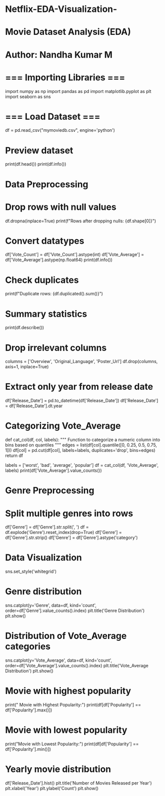 # Netflix-EDA-Visualization-


#  Movie Dataset Analysis (EDA)
# Author: Nandha Kumar M


# === Importing Libraries ===
import numpy as np
import pandas as pd
import matplotlib.pyplot as plt
import seaborn as sns

# === Load Dataset ===
df = pd.read_csv("mymoviedb.csv", engine='python')

# Preview dataset
print(df.head())
print(df.info())


#  Data Preprocessing


# Drop rows with null values
df.dropna(inplace=True)
print(f"Rows after dropping nulls: {df.shape[0]}")

# Convert datatypes
df['Vote_Count'] = df['Vote_Count'].astype(int)
df['Vote_Average'] = df['Vote_Average'].astype(np.float64)
print(df.info())

# Check duplicates
print(f"Duplicate rows: {df.duplicated().sum()}")

# Summary statistics
print(df.describe())

# Drop irrelevant columns
columns = ['Overview', 'Original_Language', 'Poster_Url']
df.drop(columns, axis=1, inplace=True)

# Extract only year from release date
df['Release_Date'] = pd.to_datetime(df['Release_Date'])
df['Release_Date'] = df['Release_Date'].dt.year


#  Categorizing Vote_Average


def cat_col(df, col, labels):
    """
    Function to categorize a numeric column into bins based on quantiles
    """
    edges = list(df[col].quantile([0, 0.25, 0.5, 0.75, 1]))
    df[col] = pd.cut(df[col], labels=labels, duplicates='drop', bins=edges)
    return df

labels = ['worst', 'bad', 'average', 'popular']
df = cat_col(df, 'Vote_Average', labels)
print(df['Vote_Average'].value_counts())


#  Genre Preprocessing


# Split multiple genres into rows
df['Genre'] = df['Genre'].str.split(', ')
df = df.explode('Genre').reset_index(drop=True)
df['Genre'] = df['Genre'].str.strip()
df['Genre'] = df['Genre'].astype('category')


#  Data Visualization


sns.set_style('whitegrid')

# Genre distribution
sns.catplot(y='Genre', data=df, kind='count', order=df['Genre'].value_counts().index)
plt.title('Genre Distribution')
plt.show()

# Distribution of Vote_Average categories
sns.catplot(y='Vote_Average', data=df, kind='count', order=df['Vote_Average'].value_counts().index)
plt.title('Vote_Average Distribution')
plt.show()

# Movie with highest popularity
print(" Movie with Highest Popularity:")
print(df[df['Popularity'] == df['Popularity'].max()])

# Movie with lowest popularity
print("Movie with Lowest Popularity:")
print(df[df['Popularity'] == df['Popularity'].min()])

# Yearly movie distribution
df['Release_Date'].hist()
plt.title('Number of Movies Released per Year')
plt.xlabel('Year')
plt.ylabel('Count')
plt.show()



